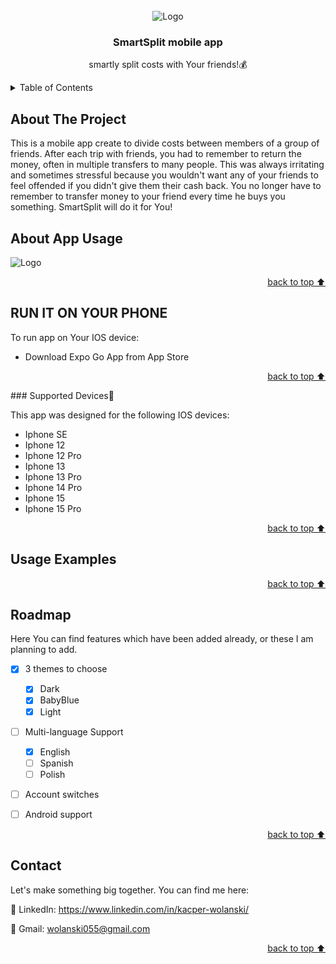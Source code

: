 
<!-- PROJECT SHIELDS -->

<!-- PROJECT LOGO -->
<br />
<div align="center" id='readme-top'>
<div>
    <img src="https://github.com/kacperwolanski/smartsplit/assets/101999487/61482132-da85-4d9f-a527-71ce68cd4531" alt="Logo" >
  </div>

  <h3 align="center">SmartSplit mobile app</h3>

  <p align="center">
   smartly split costs with Your friends!💰
  </p>
</div>



<!-- TABLE OF CONTENTS -->
<details>
  <summary>Table of Contents</summary>
  <ol>
    <li>
      <a href="#about-the-project">About The Project</a>
    </li>
    <li>
      <a href="#getting-started">Getting Started</a>
      <ul>
        <li><a href="#installation">Installation📱</a></li>
      </ul>
    </li>
    <li><a href="#usage">Usage</a></li>
    <li><a href="#contact">Contact</a></li>
  </ol>
</details>



<!-- ABOUT THE PROJECT -->
## About The Project
This is a mobile app create to divide costs between members of a group of friends. After each trip with friends, you had to remember to return the money, often in multiple transfers to many people. This was always irritating and sometimes stressful because you wouldn't want any of your friends to feel offended if you didn't give them their cash back. You no longer have to remember to transfer money to your friend every time he buys you something. SmartSplit will do it for You! 



<!-- ABOUT APP USAGE-->
## About App Usage
<div>
    <img src="https://github.com/kacperwolanski/smartsplit/assets/101999487/9b12700e-5d6d-4ada-85f4-1cf0837dc342" alt="Logo" >
  </div>



<p align="right"><a href="#readme-top">back to top ⬆</a></p>


<!--RUN IT ON YOUR MOBILE-->
## RUN IT ON YOUR PHONE
To run app on Your IOS device:
* Download Expo Go App from App Store


<p align="right"><a href="#readme-top">back to top ⬆</a></p>
### Supported Devices📱 

This app was designed for the following IOS devices:
* Iphone SE
* Iphone 12
* Iphone 12 Pro
* Iphone 13
* Iphone 13 Pro
* Iphone 14 Pro
* Iphone 15
* Iphone 15 Pro

<p align="right"><a href="#readme-top">back to top ⬆</a></p>






<!-- USAGE EXAMPLES -->
## Usage Examples
<p align="right"><a href="#readme-top">back to top ⬆</a></p>



<!-- ROADMAP -->
## Roadmap

Here You can find features which have been added already, or these I am planning to add.

- [x] 3 themes to choose 
    - [x] Dark
    - [x] BabyBlue
    - [x] Light
    
- [ ] Multi-language Support
    - [x] English
    - [ ] Spanish
    - [ ] Polish
    
- [ ] Account switches

- [ ] Android support

<p align="right"><a href="#readme-top">back to top ⬆</a></p>


<!-- CONTACT -->
## Contact

Let's make something big together. You can find me here:

👥 LinkedIn: https://www.linkedin.com/in/kacper-wolanski/

📩 Gmail: wolanski055@gmail.com

<p align="right"><a href="#readme-top">back to top ⬆</a></p>







